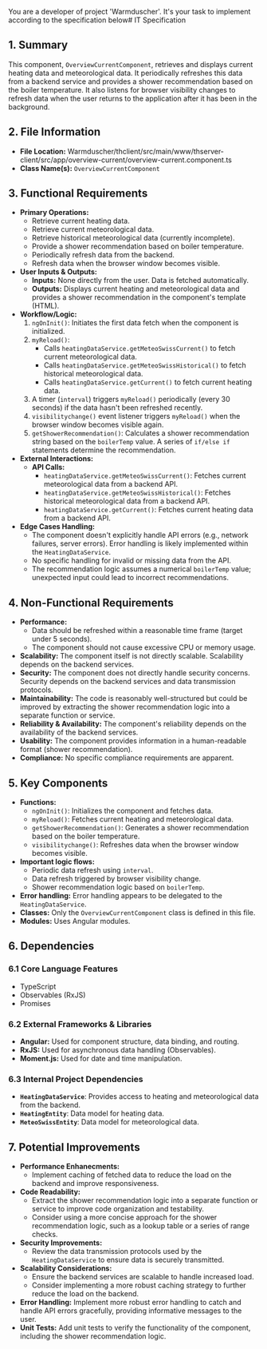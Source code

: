 You are a developer of project 'Warmduscher'. It's your task to implement according to the specification below# IT Specification

## 1. Summary

This component, `OverviewCurrentComponent`, retrieves and displays current heating data and meteorological data. It periodically refreshes this data from a backend service and provides a shower recommendation based on the boiler temperature. It also listens for browser visibility changes to refresh data when the user returns to the application after it has been in the background.

## 2. File Information

- **File Location:** Warmduscher/thclient/src/main/www/thserver-client/src/app/overview-current/overview-current.component.ts
- **Class Name(s):** `OverviewCurrentComponent`

## 3. Functional Requirements

- **Primary Operations:**
    - Retrieve current heating data.
    - Retrieve current meteorological data.
    - Retrieve historical meteorological data (currently incomplete).
    - Provide a shower recommendation based on boiler temperature.
    - Periodically refresh data from the backend.
    - Refresh data when the browser window becomes visible.
- **User Inputs & Outputs:**
    - **Inputs:** None directly from the user. Data is fetched automatically.
    - **Outputs:** Displays current heating and meteorological data and provides a shower recommendation in the component's template (HTML).
- **Workflow/Logic:**
    1.  `ngOnInit()`: Initiates the first data fetch when the component is initialized.
    2.  `myReload()`:
        - Calls `heatingDataService.getMeteoSwissCurrent()` to fetch current meteorological data.
        - Calls `heatingDataService.getMeteoSwissHistorical()` to fetch historical meteorological data.
        - Calls `heatingDataService.getCurrent()` to fetch current heating data.
    3.  A timer (`interval`) triggers `myReload()` periodically (every 30 seconds) if the data hasn't been refreshed recently.
    4.  `visibilitychange()` event listener triggers `myReload()` when the browser window becomes visible again.
    5.  `getShowerRecommendation()`:  Calculates a shower recommendation string based on the `boilerTemp` value. A series of `if/else if` statements determine the recommendation.
- **External Interactions:**
    - **API Calls:**
        - `heatingDataService.getMeteoSwissCurrent()`:  Fetches current meteorological data from a backend API.
        - `heatingDataService.getMeteoSwissHistorical()`: Fetches historical meteorological data from a backend API.
        - `heatingDataService.getCurrent()`: Fetches current heating data from a backend API.
- **Edge Cases Handling:**
    - The component doesn't explicitly handle API errors (e.g., network failures, server errors).  Error handling is likely implemented within the `HeatingDataService`.
    - No specific handling for invalid or missing data from the API.
    - The recommendation logic assumes a numerical `boilerTemp` value; unexpected input could lead to incorrect recommendations.

## 4. Non-Functional Requirements

- **Performance:**
    - Data should be refreshed within a reasonable time frame (target under 5 seconds).
    - The component should not cause excessive CPU or memory usage.
- **Scalability:** The component itself is not directly scalable. Scalability depends on the backend services.
- **Security:** The component does not directly handle security concerns. Security depends on the backend services and data transmission protocols.
- **Maintainability:** The code is reasonably well-structured but could be improved by extracting the shower recommendation logic into a separate function or service.
- **Reliability & Availability:** The component's reliability depends on the availability of the backend services.
- **Usability:**  The component provides information in a human-readable format (shower recommendation).
- **Compliance:** No specific compliance requirements are apparent.

## 5. Key Components

- **Functions:**
    - `ngOnInit()`: Initializes the component and fetches data.
    - `myReload()`: Fetches current heating and meteorological data.
    - `getShowerRecommendation()`: Generates a shower recommendation based on the boiler temperature.
    - `visibilitychange()`: Refreshes data when the browser window becomes visible.
- **Important logic flows:**
    - Periodic data refresh using `interval`.
    - Data refresh triggered by browser visibility change.
    - Shower recommendation logic based on `boilerTemp`.
- **Error handling:**  Error handling appears to be delegated to the `HeatingDataService`.
- **Classes:** Only the `OverviewCurrentComponent` class is defined in this file.
- **Modules:**  Uses Angular modules.

## 6. Dependencies

### 6.1 Core Language Features

- TypeScript
- Observables (RxJS)
- Promises

### 6.2 External Frameworks & Libraries

- **Angular:** Used for component structure, data binding, and routing.
- **RxJS:** Used for asynchronous data handling (Observables).
- **Moment.js:** Used for date and time manipulation.

### 6.3 Internal Project Dependencies

- **`HeatingDataService`**: Provides access to heating and meteorological data from the backend.
- **`HeatingEntity`**: Data model for heating data.
- **`MeteoSwissEntity`**: Data model for meteorological data.

## 7. Potential Improvements

- **Performance Enhanecments:**
    - Implement caching of fetched data to reduce the load on the backend and improve responsiveness.
- **Code Readability:**
    - Extract the shower recommendation logic into a separate function or service to improve code organization and testability.
    - Consider using a more concise approach for the shower recommendation logic, such as a lookup table or a series of range checks.
- **Security Improvements:**
    - Review the data transmission protocols used by the `HeatingDataService` to ensure data is securely transmitted.
- **Scalability Considerations:**
    - Ensure the backend services are scalable to handle increased load.
    - Consider implementing a more robust caching strategy to further reduce the load on the backend.
- **Error Handling:** Implement more robust error handling to catch and handle API errors gracefully, providing informative messages to the user.
- **Unit Tests:** Add unit tests to verify the functionality of the component, including the shower recommendation logic.